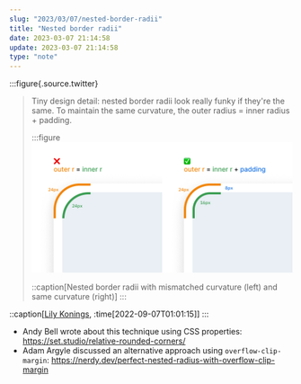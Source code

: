 ```yaml
---
slug: "2023/03/07/nested-border-radii"
title: "Nested border radii"
date: 2023-03-07 21:14:58
update: 2023-03-07 21:14:58
type: "note"
---
```


:::figure{.source.twitter}
> Tiny design detail: nested border radii look really funky if they're the same. To maintain the same curvature, the outer radius = inner radius + padding.
>
> :::figure
> ![Nested border radii](./images/2023-03-07-21-14-58-nested-border-radii-01.png)
>
> ::caption[Nested border radii with mismatched curvature (left) and same curvature (right)]
> :::

::caption[[Lily Konings](https://twitter.com/lilykonings/status/1567317037126680576), :time[2022-09-07T01:01:15]]
:::

- Andy Bell wrote about this technique using CSS properties: https://set.studio/relative-rounded-corners/
- Adam Argyle discussed an alternative approach using `overflow-clip-margin`: https://nerdy.dev/perfect-nested-radius-with-overflow-clip-margin
